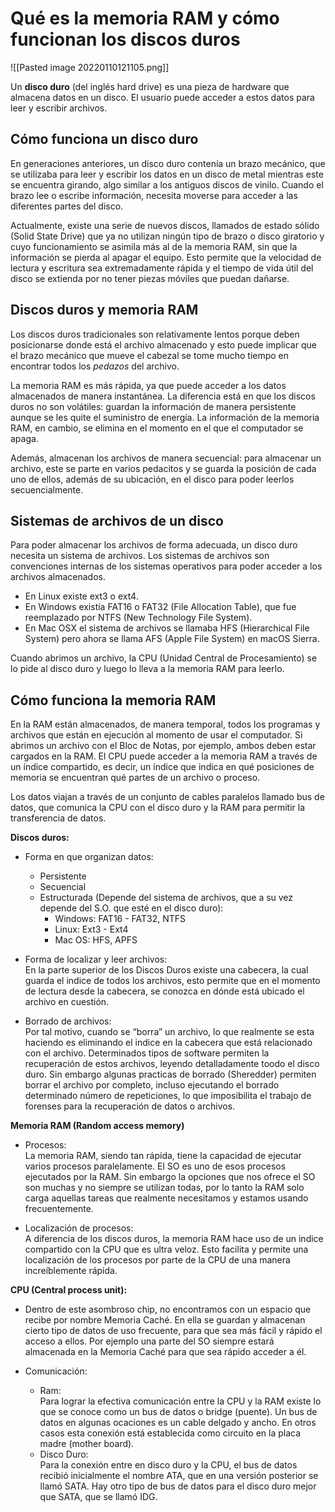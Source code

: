 # Qué es la memoria RAM y cómo funcionan los discos duros
![[Pasted image 20220110121105.png]]

Un **disco duro** (del inglés hard drive) es una pieza de hardware que almacena datos en un disco. El usuario puede acceder a estos datos para leer y escribir archivos.

## Cómo funciona un disco duro

En generaciones anteriores, un disco duro contenía un brazo mecánico, que se utilizaba para leer y escribir los datos en un disco de metal mientras este se encuentra girando, algo similar a los antiguos discos de vinilo. Cuando el brazo lee o escribe información, necesita moverse para acceder a las diferentes partes del disco.

Actualmente, existe una serie de nuevos discos, llamados de estado sólido (Solid State Drive) que ya no utilizan ningún tipo de brazo o disco giratorio y cuyo funcionamiento se asimila más al de la memoria RAM, sin que la información se pierda al apagar el equipo. Esto permite que la velocidad de lectura y escritura sea extremadamente rápida y el tiempo de vida útil del disco se extienda por no tener piezas móviles que puedan dañarse.

## Discos duros y memoria RAM

Los discos duros tradicionales son relativamente lentos porque deben posicionarse donde está el archivo almacenado y esto puede implicar que el brazo mecánico que mueve el cabezal se tome mucho tiempo en encontrar todos los _pedazos_ del archivo.

La memoria RAM es más rápida, ya que puede acceder a los datos almacenados de manera instantánea. La diferencia está en que los discos duros no son volátiles: guardan la información de manera persistente aunque se les quite el suministro de energía. La información de la memoria RAM, en cambio, se elimina en el momento en el que el computador se apaga.

Además, almacenan los archivos de manera secuencial: para almacenar un archivo, este se parte en varios pedacitos y se guarda la posición de cada uno de ellos, además de su ubicación, en el disco para poder leerlos secuencialmente.

## Sistemas de archivos de un disco

Para poder almacenar los archivos de forma adecuada, un disco duro necesita un sistema de archivos. Los sistemas de archivos son convenciones internas de los sistemas operativos para poder acceder a los archivos almacenados.

-   En Linux existe ext3 o ext4.
-   En Windows existía FAT16 o FAT32 (File Allocation Table), que fue reemplazado por NTFS (New Technology File System).
-   En Mac OSX el sistema de archivos se llamaba HFS (Hierarchical File System) pero ahora se llama AFS (Apple File System) en macOS Sierra.

Cuando abrimos un archivo, la CPU (Unidad Central de Procesamiento) se lo pide al disco duro y luego lo lleva a la memoria RAM para leerlo.

## Cómo funciona la memoria RAM

En la RAM están almacenados, de manera temporal, todos los programas y archivos que están en ejecución al momento de usar el computador. Si abrimos un archivo con el Bloc de Notas, por ejemplo, ambos deben estar cargados en la RAM. El CPU puede acceder a la memoria RAM a través de un índice compartido, es decir, un índice que indica en qué posiciones de memoria se encuentran qué partes de un archivo o proceso.

Los datos viajan a través de un conjunto de cables paralelos llamado bus de datos, que comunica la CPU con el disco duro y la RAM para permitir la transferencia de datos.


**Discos duros:**

-   Forma en que organizan datos:
    
    -   Persistente
    -   Secuencial
    -   Estructurada (Depende del sistema de archivos, que a su vez depende del S.O. que esté en el disco duro):
        -   Windows: FAT16 - FAT32, NTFS
        -   Linux: Ext3 - Ext4
        -   Mac OS: HFS, APFS
-   Forma de localizar y leer archivos:  
    En la parte superior de los Discos Duros existe una cabecera, la cual guarda el indice de todos los archivos, esto permite que en el momento de lectura desde la cabecera, se conozca en dónde está ubicado el archivo en cuestión.
    
-   Borrado de archivos:  
    Por tal motivo, cuando se “borra” un archivo, lo que realmente se esta haciendo es eliminando el indice en la cabecera que está relacionado con el archivo. Determinados tipos de software permiten la recuperación de estos archivos, leyendo detalladamente toodo el disco duro. Sin embargo algunas practicas de borrado (Sheredder) permiten borrar el archivo por completo, incluso ejecutando el borrado determinado número de repeticiones, lo que imposibilita el trabajo de forenses para la recuperación de datos o archivos.
    

**Memoria RAM (Random access memory)**

-   Procesos:  
    La memoria RAM, siendo tan rápida, tiene la capacidad de ejecutar varios procesos paralelamente. El SO es uno de esos procesos ejecutados por la RAM. Sin embargo la opciones que nos ofrece el SO son muchas y no siempre se utilizan todas, por lo tanto la RAM solo carga aquellas tareas que realmente necesitamos y estamos usando frecuentemente.
    
-   Localización de procesos:  
    A diferencia de los discos duros, la memoria RAM hace uso de un indice compartido con la CPU que es ultra veloz. Esto facilita y permite una localización de los procesos por parte de la CPU de una manera increíblemente rápida.
    

**CPU (Central process unit):**

-   Dentro de este asombroso chip, no encontramos con un espacio que recibe por nombre Memoria Caché. En ella se guardan y almacenan cierto tipo de datos de uso frecuente, para que sea más fácil y rápido el acceso a ellos. Por ejemplo una parte del SO siempre estará almacenada en la Memoria Caché para que sea rápido acceder a él.
    
-   Comunicación:
    
    -   Ram:  
        Para lograr la efectiva comunicación entre la CPU y la RAM existe lo que se conoce como un bus de datos o bridge (puente). Un bus de datos en algunas ocaciones es un cable delgado y ancho. En otros casos esta conexión está establecida como circuito en la placa madre (mother board).
    -   Disco Duro:  
        Para la conexión entre en disco duro y la CPU, el bus de datos recibió inicialmente el nombre ATA, que en una versión posterior se llamó SATA. Hay otro tipo de bus de datos para el disco duro mejor que SATA, que se llamó IDG.